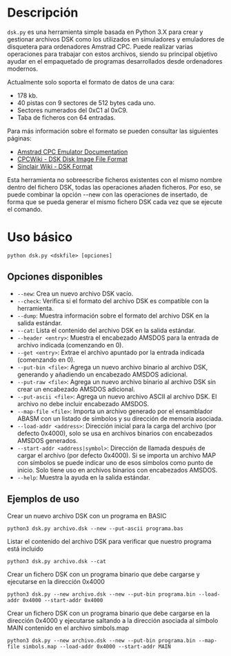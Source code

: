 # Descripción
`dsk.py` es una herramienta simple basada en Python 3.X para crear y gestionar archivos DSK como los utilizados en simuladores y emuladores de disquetera para ordenadores Amstrad CPC. Puede realizar varias operaciones para trabajar con estos archivos, siendo su principal objetivo ayudar en el empaquetado de programas desarrollados desde ordenadores modernos.

Actualmente solo soporta el formato de datos de una cara:
 * 178 kb.
 * 40 pistas con 9 sectores de 512 bytes cada uno.
 * Sectores numerados del 0xC1 al 0xC9.
 * Taba de ficheros con 64 entradas.
 
Para más información sobre el formato se pueden consultar las siguientes páginas:
- [Amstrad CPC Emulator Documentation](http://www.benchmarko.de/cpcemu/cpcdoc/chapter/cpcdoc7_e.html#I_FILE_STRUCTURE)
- [CPCWiki - DSK Disk Image File Format](https://www.cpcwiki.eu/index.php/Format:DSK_disk_image_file_format)
- [Sinclair Wiki - DSK Format](https://sinclair.wiki.zxnet.co.uk/wiki/DSK_format)

Esta herramienta no sobreescribe ficheros existentes con el mismo nombre dentro del fichero DSK, todas las operaciones añaden ficheros. Por eso, se puede combinar la opción --new con las operaciones de insertado, de forma que se pueda generar el mismo fichero DSK cada vez que se ejecute el comando. 

# Uso básico

```
python dsk.py <dskfile> [opciones]
```

## Opciones disponibles

- `--new`: Crea un nuevo archivo DSK vacío.
- `--check`: Verifica si el formato del archivo DSK es compatible con la herramienta.
- `--dump`: Muestra información sobre el formato del archivo DSK en la salida estándar.
- `--cat`: Lista el contenido del archivo DSK en la salida estándar.
- `--header <entry>`: Muestra el encabezado AMSDOS para la entrada de archivo indicada (comenzando en 0).
- `--get <entry>`: Extrae el archivo apuntado por la entrada indicada (comenzando en 0).
- `--put-bin <file>`: Agrega un nuevo archivo binario al archivo DSK, generando y añadiendo un encabezado AMSDOS adicional.
- `--put-raw <file>`: Agrega un nuevo archivo binario al archivo DSK sin crear un encabezado AMSDOS adicional.
- `--put-ascii <file>`: Agrega un nuevo archivo ASCII al archivo DSK. El archivo no debe incluir encabezado AMSDOS.
- `--map-file <file>`: Importa un archivo generado por el ensamblador ABASM con un listado de símbolos y su dirección de memoria asociada.
- `--load-addr <address>`: Dirección inicial para la carga del archivo (por defecto 0x4000), solo se usa en archivos binarios con encabezados AMSDOS generados.
- `--start-addr <address|symbol>`: Dirección de llamada después de cargar el archivo (por defecto 0x4000). Si se importa un archivo MAP con símbolos se puede indicar uno de esos símbolos como punto de inicio. Solo tiene uso en archivos binarios con encabezados AMSDOS.
- `--help`: Muestra la ayuda en la salida estándar.

## Ejemplos de uso

Crear un nuevo archivo DSK con un programa en BASIC

```
python3 dsk.py archivo.dsk --new --put-ascii programa.bas
```

Listar el contenido del archivo DSK para verificar que nuestro programa está incluido

```
python3 dsk.py archivo.dsk --cat
```

Crear un fichero DSK con un programa binario que debe cargarse y ejecutarse en la dirección 0x4000

```
python3 dsk.py --new archivo.dsk --new --put-bin programa.bin --load-addr 0x4000 --start-addr 0x4000
```

Crear un fichero DSK con un programa binario que debe cargarse en la dirección 0x4000 y ejecutarse saltando a la dirección asociada al símbolo MAIN contenido en el archivo simbols.map

```
python3 dsk.py --new archivo.dsk --new --put-bin programa.bin --map-file simbols.map --load-addr 0x4000 --start-addr MAIN
```
